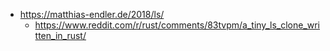 - https://matthias-endler.de/2018/ls/
  - https://www.reddit.com/r/rust/comments/83tvpm/a_tiny_ls_clone_written_in_rust/